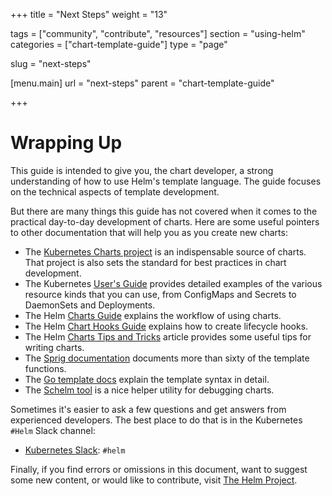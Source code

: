 +++
title = "Next Steps"
weight = "13"

tags = ["community", "contribute", "resources"]
section = "using-helm"
categories = ["chart-template-guide"]
type = "page"

slug = "next-steps"

[menu.main]
  url = "next-steps"
  parent = "chart-template-guide"

+++

# Wrapping Up

This guide is intended to give you, the chart developer, a strong understanding of how to use Helm's template language. The guide focuses on the technical aspects of template development.

But there are many things this guide has not covered when it comes to the practical day-to-day development of charts. Here are some useful pointers to other documentation that will help you as you create new charts:

- The [Kubernetes Charts project](https://github.com/kubernetes/charts) is an indispensable source of charts. That project is also sets the standard for best practices in chart development.
- The Kubernetes [User's Guide](http://kubernetes.io/docs/user-guide/) provides detailed examples of the various resource kinds that you can use, from ConfigMaps and Secrets to DaemonSets and Deployments.
- The Helm [Charts Guide](../charts.md) explains the workflow of using charts.
- The Helm [Chart Hooks Guide](../charts_hooks.md) explains how to create lifecycle hooks.
- The Helm [Charts Tips and Tricks](../charts_tips_and_tricks.md) article provides some useful tips for writing charts.
- The [Sprig documentation](https://github.com/Masterminds/sprig) documents more than sixty of the template functions.
- The [Go template docs](https://godoc.org/text/template) explain the template syntax in detail.
- The [Schelm tool](https://github.com/databus23/schelm) is a nice helper utility for debugging charts.

Sometimes it's easier to ask a few questions and get answers from experienced developers. The best place to do that is in the Kubernetes `#Helm` Slack channel:

- [Kubernetes Slack](https://slack.k8s.io/): `#helm`

Finally, if you find errors or omissions in this document, want to suggest some new content, or would like to contribute, visit [The Helm Project](https://github.com/kubernetes/helm).
